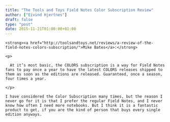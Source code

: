 ```yaml
---
title: "The Tools and Toys Field Notes Color Subscription Review"
author: ["Eivind Hjertnes"]
draft: false
type: "post"
date: 2015-11-21T01:00:00+01:00
---
```


<div class="HTML">
  <div></div>

<p>

</div>

```text
<strong><a href="http://toolsandtoys.net/reviews/a-review-of-the-field-notes-colors-subscription/">Mike Bates</a>:</strong>
```

<div class="HTML">
  <div></div>

</p>

</div>

<div class="HTML">
  <div></div>

<blockquote>

</div>

```text
<p>

  At it’s most basic, the COLORS subscription is a way for Field Notes fans to pay once a year to have the latest COLORS releases shipped to them as soon as the editions are released. Guaranteed, once a season, four times a year.

</p>
```

<div class="HTML">
  <div></div>

</blockquote>

</div>

<div class="HTML">
  <div></div>

<p>

</div>

```text
I have considered the Color Subscription many times, but the reason I never go for it is that I prefer the regular Field Notes, and I never know how often I need more notebooks. But I think it is a fantastic product to get, if you are the kind of person that buys every single edition anyways.
```

<div class="HTML">
  <div></div>

</p>

</div>
